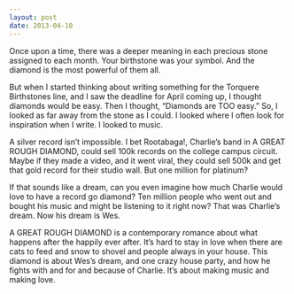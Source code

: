 ```yaml
---
layout: post
date: 2013-04-10
---
```


Once upon a time, there was a deeper meaning in each precious stone assigned to each month. Your birthstone was your symbol. And the diamond is the most powerful of them all.  

But when I started thinking about writing something for the Torquere Birthstones line, and I saw the deadline for April coming up, I thought diamonds would be easy. Then I thought, “Diamonds are TOO easy.” So, I looked as far away from the stone as I could. I looked where I often look for inspiration when I write. I looked to music.  

A silver record isn’t impossible. I bet Rootabaga!, Charlie’s band in A GREAT ROUGH DIAMOND, could sell 100k records on the college campus circuit. Maybe if they made a video, and it went viral, they could sell 500k and get that gold record for their studio wall. But one million for platinum?  

If that sounds like a dream, can you even imagine how much Charlie would love to have a record go diamond? Ten million people who went out and bought his music and might be listening to it right now? That was Charlie’s dream. Now his dream is Wes.  

A GREAT ROUGH DIAMOND is a contemporary romance about what happens after the happily ever after. It’s hard to stay in love when there are cats to feed and snow to shovel and people always in your house. This diamond is about Wes’s dream, and one crazy house party, and how he fights with and for and because of Charlie. It’s about making music and making love. 
